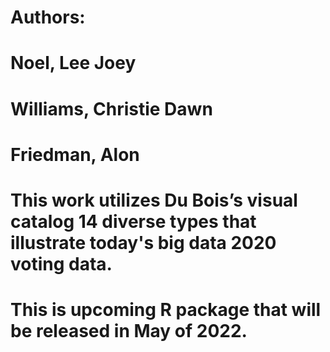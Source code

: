 # Authors: 
#   Noel, Lee Joey
#   Williams, Christie Dawn
#   Friedman, Alon
         
         
# This work utilizes Du Bois’s visual catalog 14 diverse types that illustrate today's big data 2020 voting data.
# This is upcoming R package that will be released in May of 2022. 
